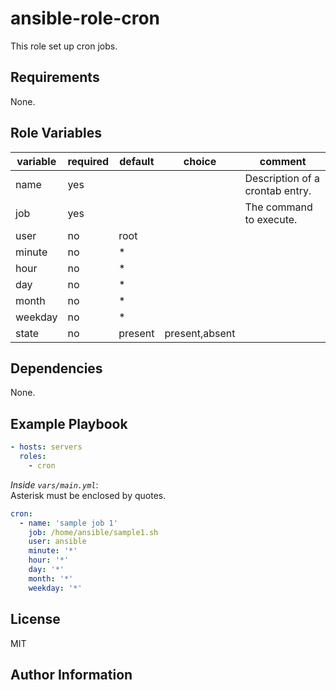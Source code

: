 # ansible-role-cron

This role set up cron jobs.

## Requirements

None.

## Role Variables

variable | required | default | choice         | comment
-------- | -------- | ------- | -------------- | -------------------
name     | yes      |         |                | Description of a crontab entry.
job      | yes      |         |                | The command to execute.
user     | no       | root    |                |
minute   | no       | *       |                |
hour     | no       | *       |                |
day      | no       | *       |                |
month    | no       | *       |                |
weekday  | no       | *       |                |
state    | no       | present | present,absent |

## Dependencies

None.

## Example Playbook

```yml
- hosts: servers
  roles:
    - cron
```

*Inside `vars/main.yml`*:  
Asterisk must be enclosed by quotes.
```yml
cron:
  - name: 'sample job 1'
    job: /home/ansible/sample1.sh
    user: ansible
    minute: '*'
    hour: '*'
    day: '*'
    month: '*'
    weekday: '*'
```

## License

MIT

## Author Information
